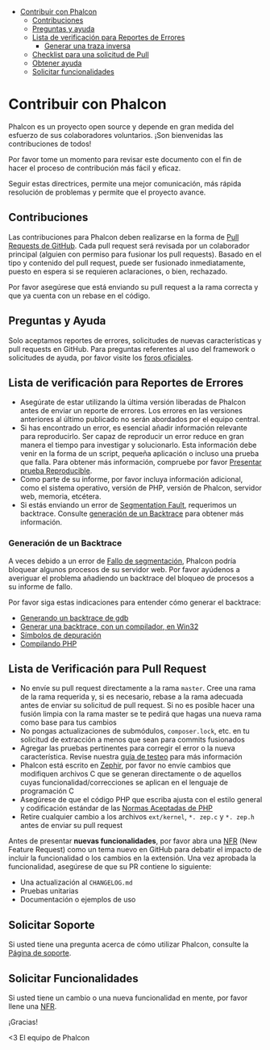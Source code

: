 <div class='article-menu'>
  <ul>
    <li>
      <a href="#contributing">Contribuir con Phalcon</a> <ul>
        <li>
          <a href="#contributions">Contribuciones</a>
        </li>
        <li>
          <a href="#questions-and-support">Preguntas y ayuda</a>
        </li>
        <li>
          <a href="#bug-report-checklist">Lista de verificación para Reportes de Errores</a> 
          <ul>
            <li>
              <a href="#bug-report-generating-backtrace">Generar una traza inversa</a>
            </li>
          </ul>
        </li>
        <li>
          <a href="#pull-request-checklist">Checklist para una solicitud de Pull</a>
        </li>
        <li>
          <a href="#getting-support">Obtener ayuda</a>
        </li>
        <li>
          <a href="#requesting-features">Solicitar funcionalidades</a>
        </li>
      </ul>
    </li>
  </ul>
</div>

<a name='contributing'></a>

# Contribuir con Phalcon

Phalcon es un proyecto open source y depende en gran medida del esfuerzo de sus colaboradores voluntarios. ¡Son bienvenidas las contribuciones de todos!

Por favor tome un momento para revisar este documento con el fin de hacer el proceso de contribución más fácil y eficaz.

Seguir estas directrices, permite una mejor comunicación, más rápida resolución de problemas y permite que el proyecto avance.

<a name='contributions'></a>

## Contribuciones

Las contribuciones para Phalcon deben realizarse en la forma de [Pull Requests de GitHub](https://help.github.com/articles/using-pull-requests/). Cada pull request será revisada por un colaborador principal (alguien con permiso para fusionar los pull requests). Basado en el tipo y contenido del pull request, puede ser fusionado inmediatamente, puesto en espera si se requieren aclaraciones, o bien, rechazado.

Por favor asegúrese que está enviando su pull request a la rama correcta y que ya cuenta con un rebase en el código.

<a name='questions-and-support'></a>

## Preguntas y Ayuda

<div class="alert alert-warning">
    <p>
       Solo aceptamos reportes de errores, solicitudes de nuevas características y pull requests en GitHub. Para preguntas referentes al uso del framework o solicitudes de ayuda, por favor visite los <a href="https://phalcon.link/forum">foros oficiales</a>.
    </p>
</div>

<a name='bug-report-checklist'></a>

## Lista de verificación para Reportes de Errores

- Asegúrate de estar utilizando la última versión liberadas de Phalcon antes de enviar un reporte de errores. Los errores en las versiones anteriores al último publicado no serán abordados por el equipo central.
- Si has encontrado un error, es esencial añadir información relevante para reproducirlo. Ser capaz de reproducir un error reduce en gran manera el tiempo para investigar y solucionarlo. Esta información debe venir en la forma de un script, pequeña aplicación o incluso una prueba que falla. Para obtener más información, compruebe por favor [Presentar prueba Reproducible](https://github.com/phalcon/cphalcon/wiki/Submit-Reproducible-Test).
- Como parte de su informe, por favor incluya información adicional, como el sistema operativo, versión de PHP, versión de Phalcon, servidor web, memoria, etcétera.
- Si estás enviando un error de [Segmentation Fault](https://en.wikipedia.org/wiki/Segmentation_fault), requerimos un backtrace. Consulte [generación de un Backtrace](#bug-report-generating-backtrace) para obtener más información.

<a name='bug-report-generating-backtrace'></a>

### Generación de un Backtrace

A veces debido a un error de [Fallo de segmentación](https://en.wikipedia.org/wiki/Segmentation_fault), Phalcon podría bloquear algunos procesos de su servidor web. Por favor ayúdenos a averiguar el problema añadiendo un backtrace del bloqueo de procesos a su informe de fallo.

Por favor siga estas indicaciones para entender cómo generar el backtrace:

- [Generando un backtrace de gdb](https://bugs.php.net/bugs-generating-backtrace.php)
- [Generar una backtrace, con un compilador, en Win32](http://bugs.php.net/bugs-generating-backtrace-win32.php)
- [Símbolos de depuración](https://github.com/oerdnj/deb.sury.org/wiki/Debugging-symbols)
- [Compilando PHP](http://www.phpinternalsbook.com/build_system/building_php.html)

<a name='pull-request-checklist'></a>

## Lista de Verificación para Pull Request

- No envíe su pull request directamente a la rama `master`. Cree una rama de la rama requerida y, si es necesario, rebase a la rama adecuada antes de enviar su solicitud de pull request. Si no es posible hacer una fusión limpia con la rama master se te pedirá que hagas una nueva rama como base para tus cambios
- No pongas actualizaciones de submódulos, `composer.lock`, etc. en tu solicitud de extracción a menos que sean para commits fusionados
- Agregar las pruebas pertinentes para corregir el error o la nueva característica. Revise nuestra [guía de testeo](https://github.com/phalcon/cphalcon/blob/master/tests/README.md) para más información
- Phalcon está escrito en [Zephir](https://zephir-lang.com/), por favor no envíe cambios que modifiquen archivos C que se generan directamente o de aquellos cuyas funcionalidad/correcciones se aplican en el lenguaje de programación C
- Asegúrese de que el código PHP que escriba ajusta con el estilo general y codificación estándar de las [Normas Aceptadas de PHP](http://www.php-fig.org/psr/)
- Retire cualquier cambio a los archivos `ext/kernel`, `*. zep.c` y `*. zep.h` antes de enviar su pull request

Antes de presentar **nuevas funcionalidades**, por favor abra una [NFR](/[[language]]/[[version]]/new-feature-request) (New Feature Request) como un tema nuevo en GitHub para debatir el impacto de incluir la funcionalidad o los cambios en la extensión. Una vez aprobada la funcionalidad, asegúrese de que su PR contiene lo siguiente:

- Una actualización al `CHANGELOG.md`
- Pruebas unitarias
- Documentación o ejemplos de uso

<a name='getting-support'></a>

## Solicitar Soporte

Si usted tiene una pregunta acerca de cómo utilizar Phalcon, consulte la [Página de soporte](https://phalconphp.com/support).

<a name='requesting-features'></a>

## Solicitar Funcionalidades

Si usted tiene un cambio o una nueva funcionalidad en mente, por favor llene una [NFR](/[[language]]/[[version]]/new-feature-request).

¡Gracias!

&lt;3 El equipo de Phalcon